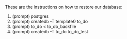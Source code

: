 These are the instructions on how to restore our database:

1. (prompt) postgres
2. (prompt) createdb -T template0 to_do
3. (prompt) to_do < to_do_backfile
4. (prompt) createdb -T to_do to_do_test
